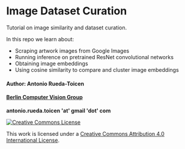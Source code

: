 # Image Dataset Curation

Tutorial on image similarity and dataset curation. 

In this repo we learn about:

* Scraping artwork images from Google Images
* Running inference on pretrained ResNet convolutional networks
* Obtaining image embeddings
* Using cosine similarity to compare and cluster image embeddings

#### Author: Antonio Rueda-Toicen
#### [Berlin Computer Vision Group](https://www.meetup.com/berlin-computer-vision-group/)

**antonio.rueda.toicen 'at' gmail 'dot' com**

[![Creative Commons License](https://i.creativecommons.org/l/by/4.0/88x31.png)](http://creativecommons.org/licenses/by/4.0/)

This work is licensed under a [Creative Commons Attribution 4.0 International License](http://creativecommons.org/licenses/by/4.0/).
